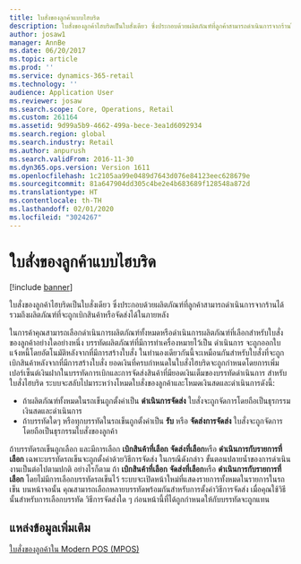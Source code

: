 ```yaml
---
title: ใบสั่งของลูกค้าแบบไฮบริด
description: ใบสั่งของลูกค้าไฮบริดเป็นใบสั่งเดียว ซึ่งประกอบด้วยผลิตภัณฑ์ที่ลูกค้าสามารถดำเนินการจากร้านได้ รวมถึงผลิตภัณฑ์ที่จะถูกเบิกสินค้าหรือจัดส่งได้ในภายหลัง
author: josaw1
manager: AnnBe
ms.date: 06/20/2017
ms.topic: article
ms.prod: ''
ms.service: dynamics-365-retail
ms.technology: ''
audience: Application User
ms.reviewer: josaw
ms.search.scope: Core, Operations, Retail
ms.custom: 261164
ms.assetid: 9d99a5b9-4662-499a-bece-3ea1d6092934
ms.search.region: global
ms.search.industry: Retail
ms.author: anpurush
ms.search.validFrom: 2016-11-30
ms.dyn365.ops.version: Version 1611
ms.openlocfilehash: 1c2105aa99e0489d7643d076e84123eec628679e
ms.sourcegitcommit: 81a647904dd305c4be2e4b683689f128548a872d
ms.translationtype: HT
ms.contentlocale: th-TH
ms.lasthandoff: 02/01/2020
ms.locfileid: "3024267"
---
```

# <a name="hybrid-customer-orders"></a>ใบสั่งของลูกค้าแบบไฮบริด

[!include [banner](includes/banner.md)]

ใบสั่งของลูกค้าไฮบริดเป็นใบสั่งเดียว ซึ่งประกอบด้วยผลิตภัณฑ์ที่ลูกค้าสามารถดำเนินการจากร้านได้ รวมถึงผลิตภัณฑ์ที่จะถูกเบิกสินค้าหรือจัดส่งได้ในภายหลัง

ในการค้าคุณสามารถเลือกดำเนินการผลิตภัณฑ์ทั้งหมดหรือดำเนินการผลิตภัณฑ์ที่เลือกสำหรับใบสั่งของลูกค้าอย่างใดอย่างหนึ่ง บรรทัดผลิตภัณฑ์ที่มีการทำเครื่องหมายไว้เป็น ดำเนินการ จะถูกออกใบแจ้งหนี้โดยอัตโนมัติหลังจากที่มีการสร้างใบสั่ง ในทำนองเดียวกันนี้จะเหมือนกันสำหรับใบสั่งที่จะถูกเบิกสินค้าหลังจากที่มีการสร้างใบสั่ง ยอดเงินที่ครบกำหนดในใบสั่งไฮบริดจะถูกกำหนดโดยการเพิ่มเปอร์เซ็นต์เงินฝากในบรรทัดการเบิกและการจัดส่งสินค้าที่มียอดเงินเต็มของบรรทัดดำเนินการ สำหรับใบสั่งไฮบริด ระบบจะสลับไปมาระหว่างโหมดใบสั่งของลูกค้าและโหมดเงินสดและดำเนินการดังนี้:

- ถ้าผลิตภัณฑ์ทั้งหมดในรถเข็นถูกตั้งค่าเป็น **ดำเนินการจัดส่ง** ใบสั่งจะถูกจัดการโดยถือเป็นธุรกรรมเงินสดและดำเนินการ
- ถ้าบรรทัดใดๆ หรือทุกบรรทัดในรถเข็นถูกตั้งค่าเป็น **รับ** หรือ **จัดส่งการจัดส่ง** ใบสั่งจะถูกจัดการโดยถือเป็นธุรกรรมใบสั่งของลูกค้า

ถ้าบรรทัดรถเข็นถูกเลือก และมีการเลือก **เบิกสินค้าที่เลือก** **จัดส่งที่เลือก**หรือ **ดำเนินการกับรายการที่เลือก** เฉพาะบรรทัดรถเข็นจะถูกตั้งค่าด้วยวิธีการจัดส่ง ในกรณีดังกล่าว ขั้นตอนปลายน้ำของการดำเนินงานเป็นต่อไปตามปกติ อย่างไรก็ตาม ถ้า **เบิกสินค้าที่เลือก** **จัดส่งที่เลือก**หรือ **ดำเนินการกับรายการที่เลือก** โดยไม่มีการเลือกบรรทัดรถเข็นไว้ ระบบจะเปิดหน้าใหม่ที่แสดงรายการทั้งหมดในรายการในรถเข็น บนหน้าจอนั้น คุณสามารถเลือกหลายบรรทัดพร้อมกันสำหรับการตั้งค่าวิธีการจัดส่ง เมื่อคุณใช้วิธีนั้นสำหรับการเลือกบรรทัด วิธีการจัดส่งใด ๆ ก่อนหน้านี้ที่ได้ถูกกำหนดให้กับบรรทัดจะถูกแทน

## <a name="additional-resources"></a>แหล่งข้อมูลเพิ่มเติม

[ใบสั่งของลูกค้าใน Modern POS (MPOS)](customer-orders-overview.md)
